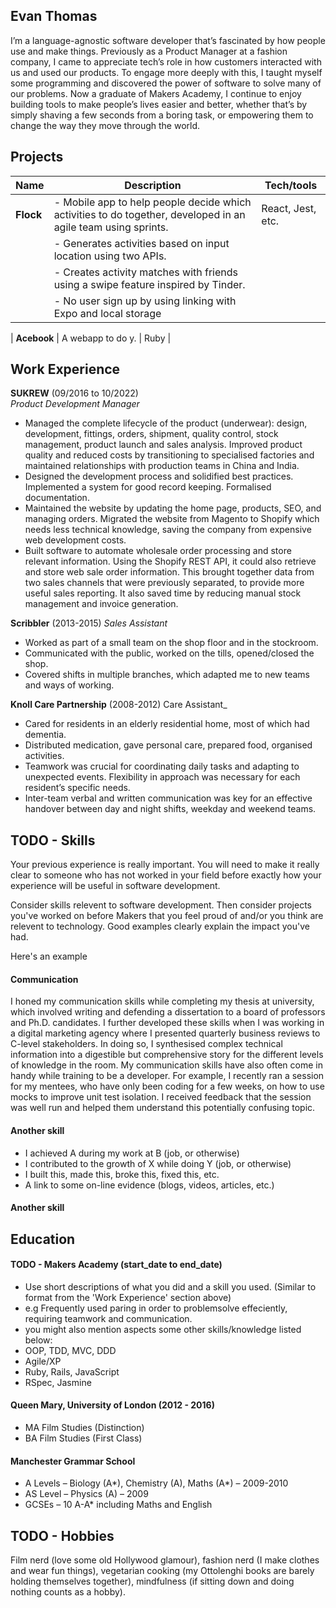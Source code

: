 ## Evan Thomas

I’m a language-agnostic software developer that’s fascinated by how people use and make things. Previously as a Product Manager at a fashion company, I came to appreciate tech’s role in how customers interacted with us and used our products. To engage more deeply with this, I taught myself some programming and discovered the power of software to solve many of our problems. Now a graduate of Makers Academy, I continue to enjoy building tools to make people’s lives easier and better, whether that’s by simply shaving a few seconds from a boring task, or empowering them to change the way they move through the world.

## Projects

| Name                         | Description       | Tech/tools        |
| ---------------------------- | ----------------- | ----------------- |
| **Flock**            | - Mobile app to help people decide which activities to do together, developed in an agile team using sprints. | React, Jest, etc. |
| |     - Generates activities based on input location using two APIs. | |
| |   - Creates activity matches with friends using a swipe feature inspired by Tinder. | |
| |  - No user sign up by using linking with Expo and local storage | |
 
| **Acebook** | A webapp to do y. | Ruby              |

## Work Experience

**SUKREW** (09/2016 to 10/2022)  
_Product Development Manager_

- Managed the complete lifecycle of the product (underwear): design, development, fittings, orders,
  shipment, quality control, stock management, product launch and sales analysis. Improved product quality and reduced costs by transitioning to specialised factories and maintained relationships with production teams in China and India.
- Designed the development process and solidified best practices. Implemented a system for good record keeping. Formalised documentation.
- Maintained the website by updating the home page, products, SEO, and managing orders. Migrated the website from Magento to Shopify which needs less technical knowledge, saving the company from expensive web development costs.
- Built software to automate wholesale order processing and store relevant information. Using the Shopify REST API, it could also retrieve and store web sale order information. This brought together data from two sales channels that were previously separated, to provide more useful sales reporting. It also saved time by reducing manual stock management and invoice generation.

**Scribbler** (2013-2015)
_Sales Assistant_

- Worked as part of a small team on the shop floor and in the stockroom.
- Communicated with the public, worked on the tills, opened/closed the shop.
- Covered shifts in multiple branches, which adapted me to new teams and ways of working.

**Knoll Care Partnership** (2008-2012)
Care Assistant\_

- Cared for residents in an elderly residential home, most of which had dementia.
- Distributed medication, gave personal care, prepared food, organised activities.
- Teamwork was crucial for coordinating daily tasks and adapting to unexpected events. Flexibility in
  approach was necessary for each resident’s specific needs.
- Inter-team verbal and written communication was key for an effective handover between day and
  night shifts, weekday and weekend teams.

## TODO - Skills

Your previous experience is really important. You will need to make it really clear to someone who has not worked in your field before exactly how your experience will be useful in software development.

Consider skills relevent to software development. Then consider projects you've worked on before Makers that you feel proud of and/or you think are relevent to technology. Good examples clearly explain the impact you've had.

Here's an example

#### Communication

I honed my communication skills while completing my thesis at university, which involved writing and defending a dissertation to a board of professors and Ph.D. candidates. I further developed these skills when I was working in a digital marketing agency where I presented quarterly business reviews to C-level stakeholders. In doing so, I synthesised complex technical information into a digestible but comprehensive story for the different levels of knowledge in the room. My communication skills have also often come in handy while training to be a developer. For example, I recently ran a session for my mentees, who have only been coding for a few weeks, on how to use mocks to improve unit test isolation. I received feedback that the session was well run and helped them understand this potentially confusing topic.

#### Another skill

- I achieved A during my work at B (job, or otherwise)
- I contributed to the growth of X while doing Y (job, or otherwise)
- I built this, made this, broke this, fixed this, etc.
- A link to some on-line evidence (blogs, videos, articles, etc.)

#### Another skill

## Education

#### TODO - Makers Academy (start_date to end_date)

- Use short descriptions of what you did and a skill you used. (Similar to format from the 'Work Experience' section above)
- e.g Frequently used paring in order to problemsolve effeciently, requiring teamwork and communication.
- you might also mention aspects some other skills/knowledge listed below:
- OOP, TDD, MVC, DDD
- Agile/XP
- Ruby, Rails, JavaScript
- RSpec, Jasmine

#### Queen Mary, University of London (2012 - 2016)

- MA Film Studies (Distinction)
- BA Film Studies (First Class)

#### Manchester Grammar School

- A Levels – Biology (A*), Chemistry (A), Maths (A*) – 2009-2010
- AS Level – Physics (A) – 2009
- GCSEs – 10 A-A\* including Maths and English

## TODO - Hobbies

Film nerd (love some old Hollywood glamour), fashion nerd (I make clothes and wear fun things), vegetarian cooking (my Ottolenghi books are barely holding themselves together), mindfulness (if sitting down and doing nothing counts as a hobby).
